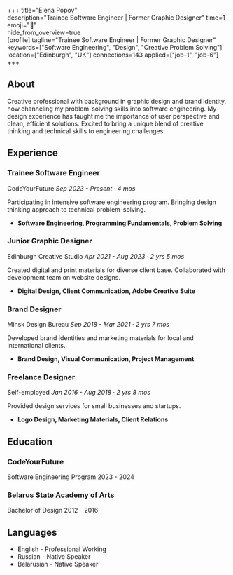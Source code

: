 +++ 
title="Elena Popov"  
description="Trainee Software Engineer | Former Graphic Designer"
time=1
emoji="👤"  
hide_from_overview=true  
[profile] 
tagline="Trainee Software Engineer | Former Graphic Designer" 
keywords=["Software Engineering", "Design", "Creative Problem Solving"] 
location=["Edinburgh", "UK"] 
connections=143 
applied=["job-1", "job-6"] 
+++

## About

Creative professional with background in graphic design and brand identity, now channeling my problem-solving skills into software engineering. My design experience has taught me the importance of user perspective and clean, efficient solutions. Excited to bring a unique blend of creative thinking and technical skills to engineering challenges.

## Experience

### Trainee Software Engineer

CodeYourFuture
_Sep 2023 - Present · 4 mos_

Participating in intensive software engineering program. Bringing design thinking approach to technical problem-solving.

- **Software Engineering, Programming Fundamentals, Problem Solving**

### Junior Graphic Designer

Edinburgh Creative Studio
_Apr 2021 - Aug 2023 · 2 yrs 5 mos_

Created digital and print materials for diverse client base. Collaborated with development team on website designs.

- **Digital Design, Client Communication, Adobe Creative Suite**

### Brand Designer

Minsk Design Bureau
_Sep 2018 - Mar 2021 · 2 yrs 7 mos_

Developed brand identities and marketing materials for local and international clients.

- **Brand Design, Visual Communication, Project Management**

### Freelance Designer

Self-employed
_Jan 2016 - Aug 2018 · 2 yrs 8 mos_

Provided design services for small businesses and startups.

- **Logo Design, Marketing Materials, Client Relations**

## Education

### CodeYourFuture

Software Engineering Program
2023 - 2024

### Belarus State Academy of Arts

Bachelor of Design
2012 - 2016

## Languages

- English - Professional Working
- Russian - Native Speaker
- Belarusian - Native Speaker
